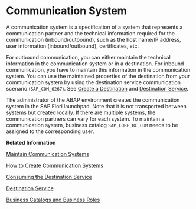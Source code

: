 <!-- loio875a3d6b20cb4934bcfea815e28afaa1 -->

# Communication System

A communication system is a specification of a system that represents a communication partner and the technical information required for the communication \(inbound/outbound\), such as the host name/IP address, user information \(inbound/outbound\), certificates, etc.

For outbound communication, you can either maintain the technical information in the communication system or in a destination. For inbound communication, you have to maintain this information in the communication system. You can use the maintained properties of the destination from your communication system by using the destination service communication scenario \(`SAP_COM_0267`\). See [Create a Destination](Create_a_Destination_3fa7934.md) and [Destination Service](Destination_Service_eeb0ec2.md).

The administrator of the ABAP environment creates the communication system in the SAP Fiori launchpad. Note that it is not transported between systems but created locally. If there are multiple systems, the communication partners can vary for each system. To maintain a communication system, business catalog `SAP_CORE_BC_COM` needs to be assigned to the corresponding user.

**Related Information**  


[Maintain Communication Systems](../50-administration-and-ops/Maintain_Communication_Systems_15663c1.md "You can use this app to create communication systems. Communication systems are created to enable the communication among different systems.")

[How to Create Communication Systems](../50-administration-and-ops/How_to_Create_Communication_Systems_c2234ac.md "")

[Consuming the Destination Service](https://help.sap.com/viewer/cca91383641e40ffbe03bdc78f00f681/Cloud/en-US/7e306250e08340f89d6c103e28840f30.html)

[Destination Service](https://help.sap.com/viewer/cca91383641e40ffbe03bdc78f00f681/Cloud/en-US/daca64dacc6148fcb5c70ed86082ef91.html#loiodaca64dacc6148fcb5c70ed86082ef91__services)

[Business Catalogs and Business Roles](https://help.sap.com/viewer/65de2977205c403bbc107264b8eccf4b/Cloud/en-US/da320654ed6e4e1e804a1a882cd461ea.html)


